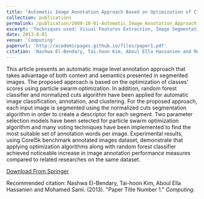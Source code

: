 ```yaml
---
title: "Automatic Image Annotation Approach Based on Optimization of Classes Scores"
collection: publications
permalink: /publication/2009-10-01-Automatic_Image_Annotation_Approach_Based_on_Optimization_of_Classes_Scores
excerpt: 'Techniques used: Visual Features Extraction, Image Segmentation, Particle Swarm Optimization and Random Forest Models.'
date: 2013-8-01
venue: 'Computing'
paperurl: 'http://academicpages.github.io/files/paper1.pdf'
citation: 'Nashwa El-Bendary, Tai-hoon Kim, Aboul Ella Hassanien and Mohamed Sami. (2013). &quot; Automatic Image Annotation Approach Based on Optimization of Classes Scores.&quot; <i>Computing</i>.'
---
```

This article presents an automatic image level annotation approach that takes advantage of both context and semantics presented in segmented images. The proposed approach is based on the optimization of classes’ scores using particle swarm optimization. In addition, random forest classifier and normalized cuts algorithm have been applied for automatic image classification, annotation, and clustering. For the proposed approach, each input image is segmented using the normalized cuts segmentation algorithm in order to create a descriptor for each segment. Two parameter selection models have been selected for particle swarm optimization algorithm and many voting techniques have been implemented to find the most suitable set of annotation words per image. Experimental results, using Corel5k benchmark annotated images dataset, demonstrate that applying optimization algorithms along with random forest classifier achieved noticeable increase in image annotation performance measures compared to related researches on the same dataset.

[Download From Springer](https://link.springer.com/article/10.1007/s00607-013-0342-0)

Recommended citation: Nashwa El-Bendary, Tai-hoon Kim, Aboul Ella Hassanien and Mohamed Sami. (2013). "Paper Title Number 1." <i>Computing</i>.
